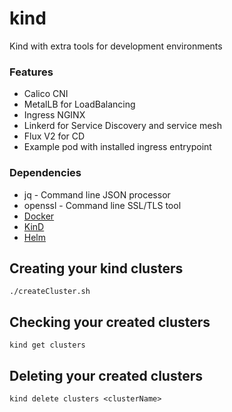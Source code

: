 # kind
Kind with extra tools for development environments

### Features
- Calico CNI
- MetalLB for LoadBalancing
- Ingress NGINX
- Linkerd for Service Discovery and service mesh
- Flux V2 for CD
- Example pod with installed ingress entrypoint
### Dependencies
- jq - Command line JSON processor
- openssl - Command line SSL/TLS tool
- [Docker](https://docs.docker.com/get-docker/)
- [KinD](https://kind.sigs.k8s.io/docs/user/quick-start/#installation)
- [Helm](https://helm.sh/docs/intro/install/#from-script)
## Creating your kind clusters
```shell
./createCluster.sh
```
## Checking your created clusters
```shell
kind get clusters
```
## Deleting your created clusters
```shell
kind delete clusters <clusterName>
```